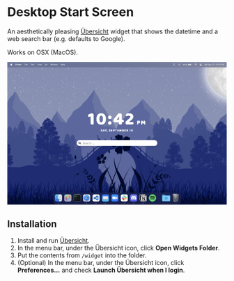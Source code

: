 # Desktop Start Screen

An aesthetically pleasing [Übersicht](http://tracesof.net/uebersicht/) widget that shows the datetime and a web search bar (e.g. defaults to Google).

Works on OSX (MacOS).

![Screenshot](widget-screenshot.png)

## Installation

1. Install and run [Übersicht](http://tracesof.net/uebersicht/).
2. In the menu bar, under the Übersicht icon, click **Open Widgets Folder**.
3. Put the contents from `/widget` into the folder.
4. (Optional) In the menu bar, under the Übersicht icon, click **Preferences...** and check **Launch Übersicht when I login**.
